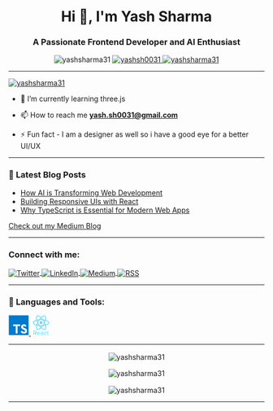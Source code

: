 <h1 align="center">Hi 👋, I'm Yash Sharma</h1>
<h3 align="center">A Passionate Frontend Developer and AI Enthusiast</h3>

<p align="center">
    <img src="https://komarev.com/ghpvc/?username=yashsharma31&label=Profile%20views&color=0e75b6&style=flat" alt="yashsharma31" />
    <a href="https://twitter.com/yashsh0031" target="blank">
        <img src="https://img.shields.io/twitter/follow/yashsh0031?logo=twitter&style=for-the-badge" alt="yashsh0031" />
    </a>
    <a href="https://github.com/yashsharma31" target="_blank">
        <img src="https://img.shields.io/github/followers/yashsharma31?logo=github&style=for-the-badge" alt="yashsharma31" />
    </a>
</p>

---
<a href="https://github.com/ryo-ma/github-profile-trophy">
  <img src="https://github-profile-trophy.vercel.app/?username=yashsharma31&theme=flat&no-frame=true&margin-w=15" alt="yashsharma31" />
</a>

- 🌱 I’m currently learning three.js

- 📫 How to reach me **yash.sh0031@gmail.com**

- ⚡ Fun fact - I am a designer as well so i have a good eye for a better UI/UX

---

### 📝 Latest Blog Posts

<!-- BLOG-POST-LIST:START -->
- [How AI is Transforming Web Development](#)
- [Building Responsive UIs with React](#)
- [Why TypeScript is Essential for Modern Web Apps](#)
<!-- BLOG-POST-LIST:END -->

[Check out my Medium Blog](https://medium.com/@yash.sh0031)

---

<h3 align="left">Connect with me:</h3>
<p align="left">
    <a href="https://twitter.com/yashsh0031" target="blank">
        <img align="center" src="https://raw.githubusercontent.com/rahuldkjain/github-profile-readme-generator/master/src/images/icons/Social/twitter.svg" alt="Twitter" height="30" width="40" />
    </a>
    <a href="https://linkedin.com/in/yashsharma31" target="blank">
        <img align="center" src="https://raw.githubusercontent.com/rahuldkjain/github-profile-readme-generator/master/src/images/icons/Social/linked-in-alt.svg" alt="LinkedIn" height="30" width="40" />
    </a>
    <a href="https://medium.com/@yash.sh0031" target="blank">
        <img align="center" src="https://raw.githubusercontent.com/rahuldkjain/github-profile-readme-generator/master/src/images/icons/Social/medium.svg" alt="Medium" height="30" width="40" />
    </a>
    <a href="/medium.com/feed/@yash.sh0031" target="blank">
        <img align="center" src="https://raw.githubusercontent.com/rahuldkjain/github-profile-readme-generator/master/src/images/icons/Social/rss.svg" alt="RSS" height="30" width="40" />
    </a>
</p>

---

<h3 align="left">🚀 Languages and Tools:</h3>
<p align="left">
    <a href="https://www.typescriptlang.org/" target="_blank" rel="noreferrer">
        <img src="https://raw.githubusercontent.com/devicons/devicon/master/icons/typescript/typescript-original.svg" alt="typescript" width="40" height="40"/> 
    </a>
    <a href="https://reactjs.org/" target="_blank" rel="noreferrer">
        <img src="https://raw.githubusercontent.com/devicons/devicon/master/icons/react/react-original-wordmark.svg" alt="react" width="40" height="40"/>
    </a>
    <!-- Add more icons of tools and languages you're proficient in -->
    <!-- For brevity, only a handful are listed -->
</p>

---

<p align="center">
    <img align="center" src="https://github-readme-stats.vercel.app/api/top-langs?username=yashsharma31&show_icons=true&locale=en&layout=compact" alt="yashsharma31" />
</p>

<p align="center">
    <img align="center" src="https://github-readme-stats.vercel.app/api?username=yashsharma31&show_icons=true&locale=en" alt="yashsharma31" />
</p>

<p align="center">
    <img align="center" src="https://github-readme-streak-stats.herokuapp.com/?user=yashsharma31&" alt="yashsharma31" />
</p>

---
